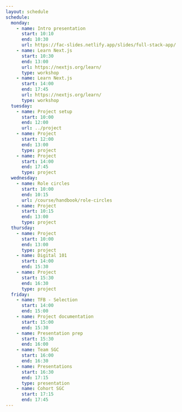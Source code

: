 ```yaml
---
layout: schedule
schedule:
  monday:
    - name: Intro presentation
      start: 10:10
      end: 10:30
      url: https://fac-slides.netlify.app/slides/full-stack-app/
    - name: Learn Next.js
      start: 10:30
      end: 13:00
      url: https://nextjs.org/learn/
      type: workshop
    - name: Learn Next.js
      start: 14:00
      end: 17:45
      url: https://nextjs.org/learn/
      type: workshop
  tuesday:
    - name: Project setup
      start: 10:00
      end: 12:00
      url: ../project
    - name: Project
      start: 12:00
      end: 13:00
      type: project
    - name: Project
      start: 14:00
      end: 17:45
      type: project
  wednesday:
    - name: Role circles
      start: 10:00
      end: 10:15
      url: /course/handbook/role-circles
    - name: Project
      start: 10:15
      end: 13:00
      type: project
  thursday:
    - name: Project
      start: 10:00
      end: 13:00
      type: project
    - name: Digital 101
      start: 14:00
      end: 15:30
    - name: Project
      start: 15:30
      end: 16:30
      type: project
  friday:
    - name: TFB - Selection
      start: 14:00
      end: 15:00
    - name: Project documentation
      start: 15:00
      end: 15:30
    - name: Presentation prep
      start: 15:30
      end: 16:00
    - name: Team SGC
      start: 16:00
      end: 16:30
    - name: Presentations
      start: 16:30
      end: 17:15
      type: presentation
    - name: Cohort SGC
      start: 17:15
      end: 17:45
---
```

